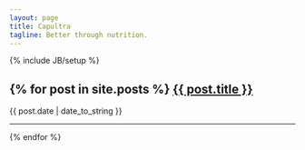 ```yaml
---
layout: page
title: Capultra
tagline: Better through nutrition.
---
```

{% include JB/setup %}

{% for post in site.posts %}
<a href="{{ post.url }}">{{ post.title }}</a>
---------------------------------------------
{{ post.date | date_to_string }}

---
{% endfor %}

